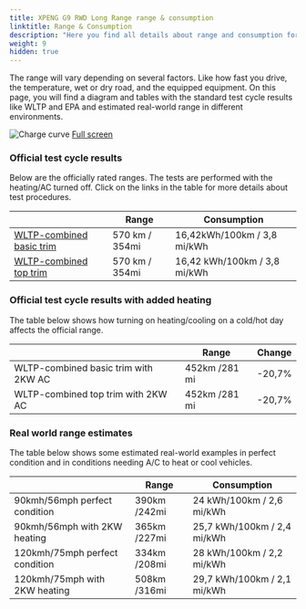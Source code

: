 ```yaml
---
title: XPENG G9 RWD Long Range range & consumption
linktitle: Range & Consumption
description: "Here you find all details about range and consumption for XPENG G9 RWD Long Range."
weight: 9
hidden: true
---
```

<!-- markdownlint-disable MD033 -->
<object type="image/svg+xml" data="../modelnavigation.svg"></object>

The range will vary depending on several factors. Like how fast you drive, the temperature, wet or dry road, and the equipped equipment. On this page, you will find a diagram and tables with the standard test cycle results like WLTP and EPA and estimated real-world range in different environments. 

![Charge curve](../range.svg  "Range information")
[Full screen](../range.svg)

### Official test cycle results

Below are the officially rated ranges. The tests are performed with the heating/AC turned off. Click on the links in the table for more details about test procedures. 

| | Range  | Consumption  |
|----|-----|------|
| [WLTP-combined basic trim](../../../../../guides/understandingrange/wltp/) | 570 km / 354mi |16,42kWh/100km / 3,8 mi/kWh | 
| [WLTP-combined top trim](../../../../../guides/understandingrange/wltp/) | 570 km / 354mi | 16,42 kWh/100km / 3,8 mi/kWh | 

### Official test cycle results with added heating

The table below shows how turning on heating/cooling on a cold/hot day affects the official range. 

| | Range  | Change  |
|----|-----|------|
| WLTP-combined basic trim with 2KW AC | 452km /281 mi | -20,7%|
| WLTP-combined top trim with 2KW AC | 452km /281 mi | -20,7%|

### Real world range estimates

The table below shows some estimated real-world examples in perfect condition and in conditions needing A/C to heat or cool vehicles. 

| | Range  | Consumption  |
|----|-----|------|
| 90kmh/56mph perfect condition | 390km /242mi| 24 kWh/100km / 2,6 mi/kWh |
| 90kmh/56mph with 2KW heating | 365km /227mi| 25,7 kWh/100km / 2,4 mi/kWh |
| 120kmh/75mph perfect condition | 334km /208mi| 28 kWh/100km / 2,2 mi/kWh |
| 120kmh/75mph with 2KW heating | 508km /316mi| 29,7 kWh/100km / 2,1 mi/kWh |
